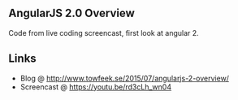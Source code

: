 ## AngularJS 2.0 Overview

Code from live coding screencast, first look at angular 2.

## Links

- Blog @ http://www.towfeek.se/2015/07/angularjs-2-overview/
- Screencast @ https://youtu.be/rd3cLh_wn04
